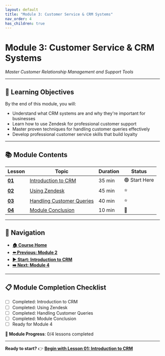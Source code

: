 ```yaml
---
layout: default
title: "Module 3: Customer Service & CRM Systems"
nav_order: 4
has_children: true
---
```


# Module 3: Customer Service & CRM Systems
*Master Customer Relationship Management and Support Tools*

---

## 🎯 **Learning Objectives**
By the end of this module, you will:
- Understand what CRM systems are and why they're important for businesses
- Learn how to use Zendesk for professional customer support
- Master proven techniques for handling customer queries effectively
- Develop professional customer service skills that build loyalty

---

## 📚 **Module Contents**

| Lesson | Topic | Duration | Status |
|--------|-------|----------|---------|
| **[01](intro_to_crm.md)** | [Introduction to CRM](intro_to_crm.md) | 35 min | 🟢 Start Here |
| **[02](using_zendesk.md)** | [Using Zendesk](using_zendesk.md) | 45 min | ⭐ |
| **[03](handling_customer_queries.md)** | [Handling Customer Queries](handling_customer_queries.md) | 40 min | ⭐ |
| **[04](course_conclusion.md)** | [Module Conclusion](course_conclusion.md) | 10 min | 🎯 |

---

## 🧭 **Navigation**
- **[🏠 Course Home](../README.md)**
- **[⬅️ Previous: Module 2](../02_digital_marketing_basics/)**
- **[▶️ Start: Introduction to CRM](intro_to_crm.md)**
- **[➡️ Next: Module 4](../04_tools_and_platforms/)**

---

## 📋 **Module Completion Checklist**
- [ ] Completed: Introduction to CRM
- [ ] Completed: Using Zendesk  
- [ ] Completed: Handling Customer Queries
- [ ] Completed: Module Conclusion
- [ ] Ready for Module 4

**🎉 Module Progress**: 0/4 lessons completed

---

**Ready to start?** 👉 **[Begin with Lesson 01: Introduction to CRM](intro_to_crm.md)**